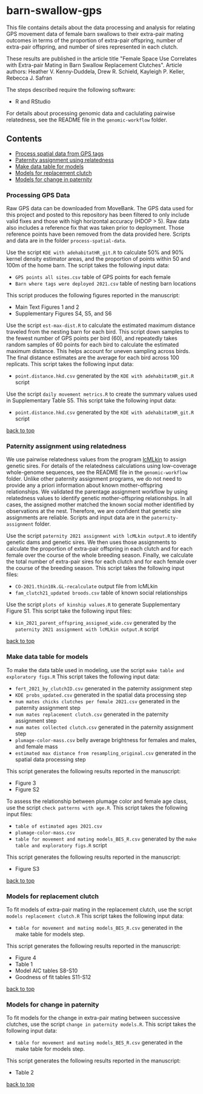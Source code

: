 # barn-swallow-gps

This file contains details about the data processing and analysis for relating GPS movement data of female barn swallows to their extra-pair mating outcomes in terms of the proportion of extra-pair offspring, number of extra-pair offspring, and number of sires represented in each clutch. 

These results are published in the article title "Female Space Use Correlates with Extra-pair Mating in Barn Swallow Replacement Clutches". 
Article authors: Heather V. Kenny-Duddela, Drew R. Schield, Kayleigh P. Keller, Rebecca J. Safran

The steps described require the following software: 

* R and RStudio

For details about processing genomic data and caclulating pairwise relatedness, see the README file in the `genomic-workflow` folder. 

## Contents

* [Process spatial data from GPS tags](#processing-gps-data)
* [Paternity assignment using relatedness](#paternity-assignment-using-relatedness)
* [Make data table for models](#make-data-table-for-models)
* [Models for replacement clutch](#models-for-replacement-clutch)
* [Models for change in paternity](#models-for-change-in-paternity)

### Processing GPS Data

Raw GPS data can be downloaded from MoveBank. The GPS data used for this project and posted to this repository has been filtered to only include valid fixes and those with high horizontal accuracy (HDOP > 5). Raw data also includes a reference fix that was taken prior to deployment. Those reference points have been removed from the data provided here. Scripts and data are in the folder `process-spatial-data`.


Use the script `KDE with adehabitatHR_git.R` to calculate 50% and 90% kernel density estimator areas, and the proportion of points within 50 and 100m of the home barn. The script takes the following input data: 

* `GPS points all sites.csv` table of GPS points for each female
* `Barn where tags were deployed 2021.csv` table of nesting barn locations

This script produces the following figures reported in the manuscript: 

* Main Text Figures 1 and 2
* Supplementary Figures S4, S5, and S6


Use the script `est-max-dist.R` to calculate the estimated maximum distance traveled from the nesting barn for each bird. This script down samples to the fewest number of GPS points per bird (60), and repeatedly takes random samples of 60 points for each bird to calculate the estimated maximum distance. This helps account for uneven sampling across birds. The final distance estimates are the average for each bird across 100 replicats. This script takes the following input data: 

* `point.distance.hkd.csv` generated by the `KDE with adehabitatHR_git.R` script


Use the script `daily movement metrics.R` to create the summary values used in Supplementary Table S5. This script take the following input data:

* `point.distance.hkd.csv` generated by the `KDE with adehabitatHR_git.R` script

[back to top](#barn-swallow-gps)


### Paternity assignment using relatedness

We use pairwise relatedness values from the program [lcMLkin](https://github.com/COMBINE-lab/maximum-likelihood-relatedness-estimation?tab=readme-ov-file) to assign genetic sires. For details of the relatedness calculations using low-coverage whole-genome sequences, see the README file in the `genomic-workflow` folder. Unlike other paternity assignment programs, we do not need to provide any a priori information about known mother-offspring relationships. We validated the parentage assignment workflow by using relatedness values to identify genetic mother-offspring relationships. In all cases, the assigned mother matched the known social mother identified by observations at the nest. Therefore, we are confident that genetic sire assignments are reliable. Scripts and input data are in the `paternity-assignment` folder. 

Use the script `paternity 2021 assignment with lcMLkin output.R` to identify genetic dams and genetic sires. We then uses those assignments to calculate the proportion of extra-pair offspring in each clutch and for each female over the course of the whole breeding season. Finally, we calculate the total number of extra-pair sires for each clutch and for each female over the course of the breeding season. This script takes the following input files: 

* `CO-2021.thin10k.GL-recalculate` output file from lcMLkin
* `fam_clutch21_updated broods.csv` table of known social relationships

Use the script `plots of kinship values.R` to generate Supplementary Figure S1. This script take the following input files:

* `kin_2021_parent_offspring_assigned_wide.csv` generated by the `paternity 2021 assignment with lcMLkin output.R` script 


[back to top](#barn-swallow-gps)


### Make data table for models

To make the data table used in modeling, use the script `make table and exploratory figs.R` This script takes the following input data: 

* `fert_2021_by_clutchID.csv` generated in the paternity assignment step
* `KDE probs_updated.csv` generated in the spatial data processing step
* `num mates chicks clutches per female 2021.csv` generated in the paternity assignment step
* `num mates replacement clutch.csv` generated in the paternity assignment step
* `num mates collected clutch.csv` generated in the paternity assignment step
* `plumage-color-mass.csv` belly average brightness for females and males, and female mass
* `estimated max distance from resampling_original.csv` generated in the spatial data processing step

This script generates the following results reported in the manuscript: 

* Figure 3
* Figure S2

To assess the relationship between plumage color and female age class, use the script `check patterns with age.R`. This script takes the following input files:

* `table of estimated ages 2021.csv`
* `plumage-color-mass.csv`
* `table for movement and mating models_BES_R.csv` generated by the `make table and exploratory figs.R` script

This script generates the following results reported in the manuscript: 

* Figure S3

[back to top](#barn-swallow-gps)


### Models for replacement clutch

To fit models of extra-pair mating in the replacement clutch, use the script `models replacement clutch.R` This script takes the following input data: 

* `table for movement and mating models_BES_R.csv` generated in the make table for models step. 

This script generates the following results reported in the manuscript: 

* Figure 4
* Table 1
* Model AIC tables S8-S10
* Goodness of fit tables S11-S12

[back to top](#barn-swallow-gps)


### Models for change in paternity

To fit models for the change in extra-pair mating between successive clutches, use the script `change in paternity models.R`. This script takes the following input data: 

* `table for movement and mating models_BES_R.csv` generated in the make table for models step.

This script generates the following results reported in the manuscript: 

* Table 2

[back to top](#barn-swallow-gps)
